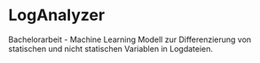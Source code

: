 # LogAnalyzer
Bachelorarbeit - Machine Learning Modell zur Differenzierung von statischen und nicht statischen Variablen in Logdateien.

